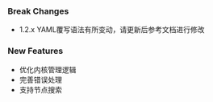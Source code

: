 ### Break Changes

- 1.2.x YAML覆写语法有所变动，请更新后参考文档进行修改

### New Features

- 优化内核管理逻辑
- 完善错误处理
- 支持节点搜索
